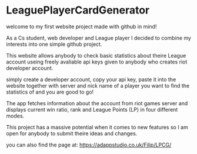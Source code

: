 # LeaguePlayerCardGenerator

welcome to my first website project made with github in mind!

As a Cs student, web developer and League player I decided to combine my interests into one simple github project.

This website allows anybody to check basic statistics about theire League account useing freely avaliable api keys given to anybody who creates riot developer account.

simply create a developer account, copy your api key, paste it into the website together with server and nick name of a player you want to find the statistics of and you are good to go!

The app fetches information about the account from riot games server and displays current win ratio, rank and League Points (LP) in four different modes.

This project has a massive potential when it comes to new features so I am open for anybody to submit theire ideas and changes.

you can also find the page at: https://adappstudio.co.uk/Filip/LPCG/

